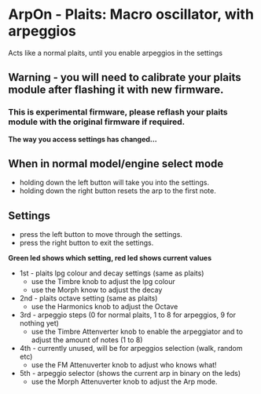 # ArpOn - Plaits: Macro oscillator, with arpeggios

Acts like a normal plaits, until you enable arpeggios in the settings

## Warning - you will need to calibrate your plaits module after flashing it with new firmware.
### This is experimental firmware, please reflash your plaits module with the original firmware if required.


**The way you access settings has changed...**

## When in normal model/engine select mode
* holding down the left button will take you into the settings.
* holding down the right button resets the arp to the first note.

## Settings 

* press the left button to move through the settings.
* press the right button to exit the settings.

**Green led shows which setting, red led shows current values**
* 1st - plaits lpg colour and decay settings (same as plaits)
  - use the Timbre knob to adjust the lpg colour
  - use the Morph know to adjust the decay
* 2nd - plaits octave setting (same as plaits)
  - use the Harmonics knob to adjust the Octave
* 3rd - arpeggio steps (0 for normal plaits, 1 to 8 for arpeggios, 9 for nothing yet)
  - use the Timbre Attenverter knob to enable the arpeggiator and to adjust the amount of notes (1 to 8)
* 4th - currently unused, will be for arpeggios selection (walk, random etc)
  - use the FM Attenuverter knob to adjust who knows what!
* 5th - arpeggio selector (shows the current arp in binary on the leds)
  - use the Morph Attenuverter knob to adjust the Arp mode.
